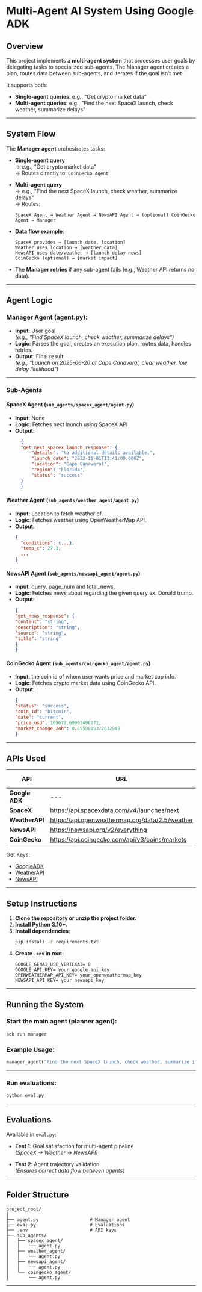 # Multi-Agent AI System Using Google ADK

## Overview
This project implements a **multi-agent system** that processes user goals by delegating tasks to specialized sub-agents. The Manager agent creates a plan, routes data between sub-agents, and iterates if the goal isn’t met.

It supports both:
- **Single-agent queries**: e.g., "Get crypto market data"
- **Multi-agent queries**: e.g., "Find the next SpaceX launch, check weather, summarize delays"

---

## System Flow

The **Manager agent** orchestrates tasks:

- **Single-agent query**  
  → e.g., "Get crypto market data"  
  → Routes directly to: `CoinGecko Agent`

- **Multi-agent query**  
  → e.g., "Find the next SpaceX launch, check weather, summarize delays"  
  → Routes:
  ```
  SpaceX Agent → Weather Agent → NewsAPI Agent → (optional) CoinGecko Agent → Manager
  ```

- **Data flow example**:
  ```
  SpaceX provides → [launch date, location]  
  Weather uses location → [weather data]  
  NewsAPI uses date/weather → [launch delay news]  
  CoinGecko (optional) → [market impact]
  ```

- The **Manager retries** if any sub-agent fails (e.g., Weather API returns no data).

---

## Agent Logic

### Manager Agent (agent.py):

- **Input**: User goal  
  _(e.g., "Find SpaceX launch, check weather, summarize delays")_
- **Logic**: Parses the goal, creates an execution plan, routes data, handles retries.
- **Output**: Final result  
  _(e.g., "Launch on 2025-06-20 at Cape Canaveral, clear weather, low delay likelihood")_

---

### Sub-Agents

#### SpaceX Agent (`sub_agents/spacex_agent/agent.py`)
- **Input**: None  
- **Logic**: Fetches next launch using SpaceX API  
- **Output**:
  ```json
    {
    "get_next_spacex_launch_response": {
        "details": "No additional details available.",
        "launch_date": "2022-11-01T13:41:00.000Z",
        "location": "Cape Canaveral",
        "region": "Florida",
        "status": "success"
    }
    }
  ```



#### Weather Agent (`sub_agents/weather_agent/agent.py`)
- **Input**: Location to fetch weather of.
- **Logic**: Fetches weather using OpenWeatherMap API.
- **Output**:
  ```json
  {
    "conditions": {...},
    "temp_c": 27.1,
    ...
  }
  ```


#### NewsAPI Agent (`sub_agents/newsapi_agent/agent.py`)
- **Input**: query, page_num and total_news.
- **Logic**: Fetches news about regarding the given query ex. Donald trump.
- **Output**: 
    ```json
    {
    "get_news_response": {
    "content": "string",
    "description": "string",
    "source": "string",
    "title": "string"
    }
    }
    ```


#### CoinGecko Agent (`sub_agents/coingecko_agent/agent.py`)
- **Input**: the coin id of whom user wants price and market cap info.
- **Logic**: Fetches crypto market data using CoinGecko API.
- **Output**: 
    ```json
    {
    "status": "success",
    "coin_id": "bitcoin",
    "date": "current",
    "price_usd": 105672.69962498271,
    "market_change_24h": 0.6559815372632949
    }
    ```

---


## APIs Used


| API               | URL                                                                  | API Key Required |
|-------------------|----------------------------------------------------------------------|------------------|
| **Google ADK**    | ---                                                                  | ✅ Yes           |
| **SpaceX**        | https://api.spacexdata.com/v4/launches/next                          | ❌ No            |
| **WeatherAPI**    | https://api.openweathermap.org/data/2.5/weather                      | ✅ Yes           |
| **NewsAPI**       | https://newsapi.org/v2/everything                                    | ✅ Yes           |
| **CoinGecko**     | https://api.coingecko.com/api/v3/coins/markets                       | ❌ No            |


Get Keys:
- [GoogleADK](https://aistudio.google.com/apikey)
- [WeatherAPI](https://www.weatherapi.com/)
- [NewsAPI](https://newsapi.org/)

---



## Setup Instructions

1. **Clone the repository or unzip the project folder.**
2. **Install Python 3.10+.**
3. **Install dependencies**:
   ```bash
   pip install -r requirements.txt
   ```
4. **Create `.env` in root**:
   ```
   GOOGLE_GENAI_USE_VERTEXAI= 0
   GOOGLE_API_KEY= your_google_api_key
   OPENWEATHERMAP_API_KEY= your_openweathermap_key
   NEWSAPI_API_KEY= your_newsapi_key
   ```

---

## Running the System

### Start the main agent (planner agent):
```bash
adk run manager 
```

### Example Usage:
```python
manager_agent("Find the next SpaceX launch, check weather, summarize if it may be delayed")
```

---

### Run evaluations:
```bash
python eval.py
```

---
## Evaluations

Available in `eval.py`:

- **Test 1**: Goal satisfaction for multi-agent pipeline  
  _(SpaceX → Weather → NewsAPI)_

- **Test 2**: Agent trajectory validation  
  _(Ensures correct data flow between agents)_

---

## Folder Structure

```
project_root/
│
├── agent.py                   # Manager agent
├── eval.py                    # Evaluations
├── .env                       # API keys
├── sub_agents/
│   ├── spacex_agent/
│   │   └── agent.py
│   ├── weather_agent/
│   │   └── agent.py
│   ├── newsapi_agent/
│   │   └── agent.py
│   └── coingecko_agent/
│       └── agent.py
```

---

